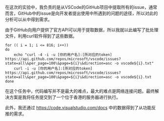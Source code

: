 在这次的实验中，我负责的是从VSCode的GitHub项目中提取所有的issue，通常而言，GitHub中的issue是向开发者提出使用中所遇到的问题的途径，所以对此的分析可以从中得到需求。

由于GitHub向用户提供了官方API可以用于提取数据，所以我就以此编写了批处理文件，利用curl软件得到了这些数据。

```shell
for (( i = 1; i <= 816; i++))
do
    echo "curl -4 -i -u [你的用户名]:[所对应的token] https://api.github.com/repos/microsoft/vscode/issues?state=all\&per_page=100\&page=${i}\&direction=asc -o vscode${i}.txt"
    curl -i -u [你的用户名]:[所对应的token] https://api.github.com/repos/microsoft/vscode/issues?state=all\&per_page=100\&page=${i}\&direction=asc -o vscode${i}.txt
done
```

在这个任务中，代码编写并不是最大的难点，最大的难点是网络连接问题。最终解决方案是我将任务提交到了一个位于香港的服务器进行执行。

此外，我还通过 https://code.visualstudio.com/docs 中的数据得到了从功能反推的需求。